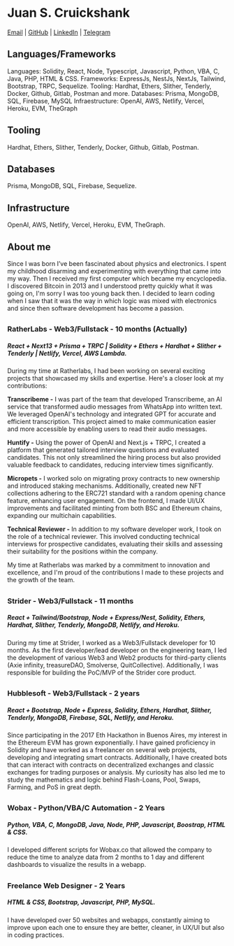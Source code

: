 # Juan S. Cruickshank
[Email](mailto:juandesndr@gmail.com) | [GitHub](https://github.com/jscrui) | [LinkedIn](https://www.linkedin.com/in/juan-snaider-cruickshank/) | [Telegram](https://t.me/x0jscrui)

## Languages/Frameworks
Languages: Solidity, React, Node, Typescript, Javascript, Python, VBA, C, Java, PHP, HTML & CSS.
Frameworks: ExpressJs, NestJs, NextJs, Tailwind, Bootstrap, TRPC, Sequelize.
Tooling: Hardhat, Ethers, Slither, Tenderly, Docker, Github, Gitlab, Postman and more.
Databases: Prisma, MongoDB, SQL, Firebase, MySQL
Infraestructure: OpenAI, AWS, Netlify, Vercel, Heroku, EVM, TheGraph

## Tooling
Hardhat, Ethers, Slither, Tenderly, Docker, Github, Gitlab, Postman.

## Databases
Prisma, MongoDB, SQL, Firebase, Sequelize.

## Infrastructure
OpenAI, AWS, Netlify, Vercel, Heroku, EVM, TheGraph.

## About me
Since I was born I’ve been fascinated about physics and electronics. I spent my childhood disarming and experimenting with everything that came into my way. Then I received my first computer which became my encyclopedia. I discovered Bitcoin in 2013 and I understood pretty quickly what it was going on, I'm sorry I was too young back then. I decided to learn coding when I saw that it was the way in which logic was mixed with electronics and since then software development has become a passion.  

##
      
### RatherLabs - Web3/Fullstack - 10 months (Actually)
##### React + Next13 + Prisma + TRPC | Solidity + Ethers + Hardhat + Slither + Tenderly | Netlify, Vercel, AWS Lambda.
During my time at Ratherlabs, I had been working on several exciting projects that showcased my skills and expertise. Here's a closer look at my contributions:

**Transcribeme -** I was part of the team that developed Transcribeme, an AI service that transformed audio messages from WhatsApp into written text. We leveraged OpenAI's technology and integrated GPT for accurate and efficient transcription. This project aimed to make communication easier and more accessible by enabling users to read their audio messages.

**Huntify -** Using the power of OpenAI and Next.js + TRPC, I created a platform that generated tailored interview questions and evaluated candidates. This not only streamlined the hiring process but also provided valuable feedback to candidates, reducing interview times significantly.

**Micropets -** I worked solo on migrating proxy contracts to new ownership and introduced staking mechanisms. Additionally, created new NFT collections adhering to the ERC721 standard with a random opening chance feature, enhancing user engagement. On the frontend, I made UI/UX improvements and facilitated minting from both BSC and Ethereum chains, expanding our multichain capabilities.

**Technical Reviewer -** In addition to my software developer work, I took on the role of a technical reviewer. This involved conducting technical interviews for prospective candidates, evaluating their skills and assessing their suitability for the positions within the company.

My time at Ratherlabs was marked by a commitment to innovation and excellence, and I'm proud of the contributions I made to these projects and the growth of the team.

##
      
### Strider - Web3/Fullstack - 11 months 
##### React + Tailwind/Bootstrap, Node + Express/Nest, Solidity, Ethers, Hardhat, Slither, Tenderly, MongoDB, Netlify, and Heroku.
During my time at Strider, I worked as a Web3/Fullstack developer for 10 months. As the first developer/lead developer on the engineering team, I led the development of various Web3 and Web2 products for third-party clients (Axie infinity, treasureDAO, Smolverse, QuitCollective). Additionally, I was responsible for building the PoC/MVP of the Strider core product.

##

### Hubblesoft - Web3/Fullstack - 2 years 
##### React + Bootstrap, Node + Express, Solidity, Ethers, Hardhat, Slither, Tenderly, MongoDB, Firebase, SQL, Netlify, and Heroku.
Since participating in the 2017 Eth Hackathon in Buenos Aires, my interest in the Ethereum EVM has grown
exponentially. I have gained proficiency in Solidity and have worked as a freelancer on several web projects, 
developing and integrating smart contracts. Additionally, I have created bots that can interact with contracts on 
decentralized exchanges and classic exchanges for trading purposes or analysis. My curiosity has also led me to study
the mathematics and logic behind Flash-Loans, Pool, Swaps, Farming, and PoS in great depth.

##

### Wobax - Python/VBA/C Automation - 2 Years 
##### Python, VBA, C, MongoDB, Java, Node, PHP, Javascript, Boostrap, HTML & CSS.
I developed different scripts for Wobax.co that allowed the company to reduce the time to analyze data from 2 months to 1 day and different dashboards to visualize the results in a webapp. 

##
    
### Freelance Web Designer - 2 Years
##### HTML & CSS, Bootstrap, Javascript, PHP, MySQL.
I have developed over 50 websites and webapps, constantly aiming to improve upon each one to ensure they are better, cleaner, in UX/UI but also in coding practices. 
